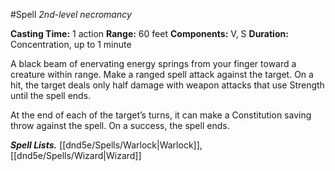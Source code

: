 #Spell
*2nd-level necromancy*

**Casting Time:** 1 action
**Range:** 60 feet
**Components:** V, S
**Duration:** Concentration, up to 1 minute

A black beam of enervating energy springs from your finger toward a creature within range.
Make a ranged spell attack against the target. On a hit, the target deals only half damage with weapon attacks that use Strength until the spell ends.

At the end of each of the target’s turns, it can make a Constitution saving throw against the spell. On a success, the spell ends.

***Spell Lists.*** [[dnd5e/Spells/Warlock\|Warlock]], [[dnd5e/Spells/Wizard\|Wizard]]